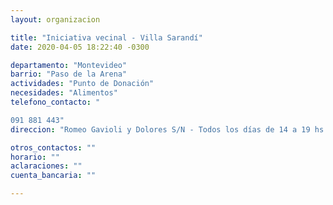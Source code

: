```yaml
---
layout: organizacion

title: "Iniciativa vecinal - Villa Sarandí"
date: 2020-04-05 18:22:40 -0300

departamento: "Montevideo"
barrio: "Paso de la Arena"
actividades: "Punto de Donación"
necesidades: "Alimentos"
telefono_contacto: "

091 881 443"
direccion: "Romeo Gavioli y Dolores S/N - Todos los días de 14 a 19 hs."

otros_contactos: ""
horario: ""
aclaraciones: ""
cuenta_bancaria: ""

---
```

